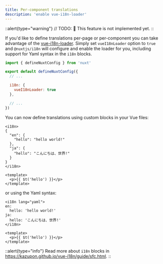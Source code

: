 ```yaml
---
title: Per-component translations
description: 'enable vue-i18n-loader'
---
```


::alert{type="warning"}
// TODO:
🚧 This feature is not implemented yet.
::

If you'd like to define translations per-page or per-component you can take advantage of the [vue-i18n-loader](https://github.com/intlify/vue-i18n-loader). Simply set `vueI18nLoader` option to `true` and `@nuxtjs/i18n` will configure and enable the loader for you, including support for Yaml syntax in the `i18n` blocks.

```js {}[nuxt.config.js]
import { defineNuxtConfig } from 'nuxt'

export default defineNuxtConfig({
  // ...

  i18n: {
    vueI18nLoader: true
  },

  // ...
})
```

You can now define translations using custom blocks in your Vue files:

```vue
<i18n>
{
  "en": {
    "hello": "hello world!"
  },
  "ja": {
    "hello": "こんにちは、世界!"
  }
}
</i18n>

<template>
  <p>{{ $t('hello') }}</p>
</template>
```

or using the Yaml syntax:

```vue
<i18n lang="yaml">
en:
  hello: 'hello world!'
ja:
  hello: 'こんにちは、世界!'
</i18n>

<template>
  <p>{{ $t('hello') }}</p>
</template>
```

::alert{type="info"}
Read more about `i18n` blocks in https://kazupon.github.io/vue-i18n/guide/sfc.html.
::
